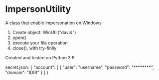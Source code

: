# ImpersonUtility

  A class that enable impersonation on Windows
  1. Create object: WinUtil("david") 
  2. open()
  3. execute your file operation 
  4. close(), with try-finlly
  
Created and tested on Python 3.9 

secret.json:
{
  "account": [
    {
      "user": "username",
      "password": "********",
      "domain": "IDIR"
    }
  ]
}
